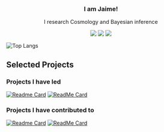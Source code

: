 <div align="center">
  <h3>I am Jaime!</h3>
  <p>I research Cosmology and Bayesian inference </p>
  
  [![](https://img.shields.io/badge/LinkedIn-0A66C2.svg?style=for-the-badge&logo=LinkedIn&logoColor=white)](https://www.linkedin.com/in/jaime-ruiz-zapatero-524ab0130/)
  [![](https://img.shields.io/badge/GitHub%20Pages-222222.svg?style=for-the-badge&logo=GitHub-Pages&logoColor=white)]([https://dev.to/nombrekeff](https://jaimeruizzapatero.net/))
  [![](https://img.shields.io/badge/arXiv-B31B1B.svg?style=for-the-badge&logo=arXiv&logoColor=white)](https://arxiv.org/search/astro-ph?searchtype=author&query=Ruiz-Zapatero%2C+J)

</div>

![Top Langs](https://github-readme-stats.vercel.app/api/top-langs/?username=jaimerzp&layout=compact&theme=tokyonight&hide=jupyter%20notebook,makefile&size_weight=0.5&count_weight=0.5)

## Selected Projects
### Projects I have led

[![Readme Card](https://github-readme-stats.vercel.app/api/pin/?username=jaimerzp&repo=LimberJack.jl\&title_color=fff\&icon_color=f9f9f9\&text_color=9f9f9f\&bg_color=151515)](https://github.com/jaimerzp/LimberJack.jl)
[![ReadMe Card](https://github-readme-stats.vercel.app/api/pin/?username=jaimerzp&repo=MicroCanonicalHMC.jl\&title_color=fff\&icon_color=f9f9f9\&text_color=9f9f9f\&bg_color=151515)](https://github.com/jaimerzp/MicroCanonicalHMC.jl)

### Projects I have contributed to
  
[![Readme Card](https://github-readme-stats.vercel.app/api/pin/?username=TuringLang&repo=Turing.jl\&title_color=fff\&icon_color=f9f9f9\&text_color=9f9f9f\&bg_color=151515)](https://github.com/TuringLang/Turing.jl)
[![ReadMe Card](https://github-readme-stats.vercel.app/api/pin/?username=TuringLang&repo=AdvancedHMC.jl\&title_color=fff\&icon_color=f9f9f9\&text_color=9f9f9f\&bg_color=151515)](https://github.com/TuringLang/AdvancedHMC.jl)